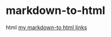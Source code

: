 # markdown-to-html
html
[my markdown-to html links](https://jasmine8711.github.io/markdown-to-html/)
